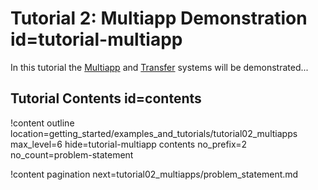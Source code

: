 # Tutorial 2: Multiapp Demonstration id=tutorial-multiapp

In this tutorial the [Multiapp](MultiApps/index.md) and [Transfer](Transfers/index.md) systems will be demonstrated...


## Tutorial Contents id=contents

!content outline location=getting_started/examples_and_tutorials/tutorial02_multiapps
                 max_level=6
                 hide=tutorial-multiapp contents
                 no_prefix=2
                 no_count=problem-statement

!content pagination next=tutorial02_multiapps/problem_statement.md
